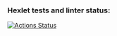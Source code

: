 ### Hexlet tests and linter status:
[![Actions Status](https://github.com/DanielNuud/java-project-72/actions/workflows/hexlet-check.yml/badge.svg)](https://github.com/DanielNuud/java-project-72/actions)
